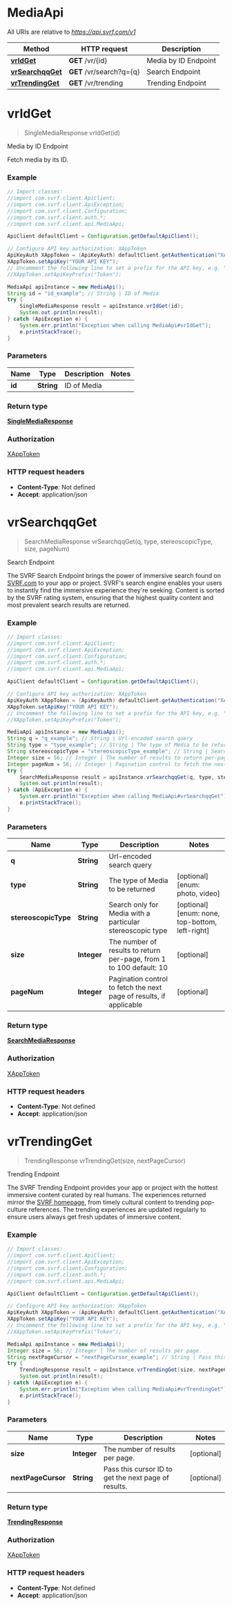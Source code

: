 # MediaApi

All URIs are relative to *https://api.svrf.com/v1*

Method | HTTP request | Description
------------- | ------------- | -------------
[**vrIdGet**](MediaApi.md#vrIdGet) | **GET** /vr/{id} | Media by ID Endpoint
[**vrSearchqqGet**](MediaApi.md#vrSearchqqGet) | **GET** /vr/search?q&#x3D;{q} | Search Endpoint
[**vrTrendingGet**](MediaApi.md#vrTrendingGet) | **GET** /vr/trending | Trending Endpoint


<a name="vrIdGet"></a>
# **vrIdGet**
> SingleMediaResponse vrIdGet(id)

Media by ID Endpoint

Fetch media by its ID.

### Example
```java
// Import classes:
//import com.svrf.client.ApiClient;
//import com.svrf.client.ApiException;
//import com.svrf.client.Configuration;
//import com.svrf.client.auth.*;
//import com.svrf.client.api.MediaApi;

ApiClient defaultClient = Configuration.getDefaultApiClient();

// Configure API key authorization: XAppToken
ApiKeyAuth XAppToken = (ApiKeyAuth) defaultClient.getAuthentication("XAppToken");
XAppToken.setApiKey("YOUR API KEY");
// Uncomment the following line to set a prefix for the API key, e.g. "Token" (defaults to null)
//XAppToken.setApiKeyPrefix("Token");

MediaApi apiInstance = new MediaApi();
String id = "id_example"; // String | ID of Media
try {
    SingleMediaResponse result = apiInstance.vrIdGet(id);
    System.out.println(result);
} catch (ApiException e) {
    System.err.println("Exception when calling MediaApi#vrIdGet");
    e.printStackTrace();
}
```

### Parameters

Name | Type | Description  | Notes
------------- | ------------- | ------------- | -------------
 **id** | **String**| ID of Media |

### Return type

[**SingleMediaResponse**](SingleMediaResponse.md)

### Authorization

[XAppToken](../README.md#XAppToken)

### HTTP request headers

 - **Content-Type**: Not defined
 - **Accept**: application/json

<a name="vrSearchqqGet"></a>
# **vrSearchqqGet**
> SearchMediaResponse vrSearchqqGet(q, type, stereoscopicType, size, pageNum)

Search Endpoint

The SVRF Search Endpoint brings the power of immersive search found on [SVRF.com](https://www.svrf.com) to your app or project. SVRF&#39;s search engine enables your users to instantly find the immersive experience they&#39;re seeking. Content is sorted by the SVRF rating system, ensuring that the highest quality content and most prevalent search results are returned. 

### Example
```java
// Import classes:
//import com.svrf.client.ApiClient;
//import com.svrf.client.ApiException;
//import com.svrf.client.Configuration;
//import com.svrf.client.auth.*;
//import com.svrf.client.api.MediaApi;

ApiClient defaultClient = Configuration.getDefaultApiClient();

// Configure API key authorization: XAppToken
ApiKeyAuth XAppToken = (ApiKeyAuth) defaultClient.getAuthentication("XAppToken");
XAppToken.setApiKey("YOUR API KEY");
// Uncomment the following line to set a prefix for the API key, e.g. "Token" (defaults to null)
//XAppToken.setApiKeyPrefix("Token");

MediaApi apiInstance = new MediaApi();
String q = "q_example"; // String | Url-encoded search query
String type = "type_example"; // String | The type of Media to be returned
String stereoscopicType = "stereoscopicType_example"; // String | Search only for Media with a particular stereoscopic type
Integer size = 56; // Integer | The number of results to return per-page, from 1 to 100 default: 10
Integer pageNum = 56; // Integer | Pagination control to fetch the next page of results, if applicable
try {
    SearchMediaResponse result = apiInstance.vrSearchqqGet(q, type, stereoscopicType, size, pageNum);
    System.out.println(result);
} catch (ApiException e) {
    System.err.println("Exception when calling MediaApi#vrSearchqqGet");
    e.printStackTrace();
}
```

### Parameters

Name | Type | Description  | Notes
------------- | ------------- | ------------- | -------------
 **q** | **String**| Url-encoded search query |
 **type** | **String**| The type of Media to be returned | [optional] [enum: photo, video]
 **stereoscopicType** | **String**| Search only for Media with a particular stereoscopic type | [optional] [enum: none, top-bottom, left-right]
 **size** | **Integer**| The number of results to return per-page, from 1 to 100 default: 10 | [optional]
 **pageNum** | **Integer**| Pagination control to fetch the next page of results, if applicable | [optional]

### Return type

[**SearchMediaResponse**](SearchMediaResponse.md)

### Authorization

[XAppToken](../README.md#XAppToken)

### HTTP request headers

 - **Content-Type**: Not defined
 - **Accept**: application/json

<a name="vrTrendingGet"></a>
# **vrTrendingGet**
> TrendingResponse vrTrendingGet(size, nextPageCursor)

Trending Endpoint

The SVRF Trending Endpoint provides your app or project with the hottest immersive content curated by real humans. The experiences returned mirror the [SVRF homepage](https://www.svrf.com), from timely cultural content to trending pop-culture references. The trending experiences are updated regularly to ensure users always get fresh updates of immersive content.

### Example
```java
// Import classes:
//import com.svrf.client.ApiClient;
//import com.svrf.client.ApiException;
//import com.svrf.client.Configuration;
//import com.svrf.client.auth.*;
//import com.svrf.client.api.MediaApi;

ApiClient defaultClient = Configuration.getDefaultApiClient();

// Configure API key authorization: XAppToken
ApiKeyAuth XAppToken = (ApiKeyAuth) defaultClient.getAuthentication("XAppToken");
XAppToken.setApiKey("YOUR API KEY");
// Uncomment the following line to set a prefix for the API key, e.g. "Token" (defaults to null)
//XAppToken.setApiKeyPrefix("Token");

MediaApi apiInstance = new MediaApi();
Integer size = 56; // Integer | The number of results per page.
String nextPageCursor = "nextPageCursor_example"; // String | Pass this cursor ID to get the next page of results.
try {
    TrendingResponse result = apiInstance.vrTrendingGet(size, nextPageCursor);
    System.out.println(result);
} catch (ApiException e) {
    System.err.println("Exception when calling MediaApi#vrTrendingGet");
    e.printStackTrace();
}
```

### Parameters

Name | Type | Description  | Notes
------------- | ------------- | ------------- | -------------
 **size** | **Integer**| The number of results per page. | [optional]
 **nextPageCursor** | **String**| Pass this cursor ID to get the next page of results. | [optional]

### Return type

[**TrendingResponse**](TrendingResponse.md)

### Authorization

[XAppToken](../README.md#XAppToken)

### HTTP request headers

 - **Content-Type**: Not defined
 - **Accept**: application/json

